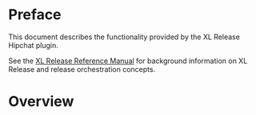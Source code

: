 # Preface #

This document describes the functionality provided by the XL Release Hipchat plugin.

See the [XL Release Reference Manual](https://docs.xebialabs.com/xl-release/4.5.x/reference_manual.html) for background information on XL Release and release orchestration concepts.

# Overview #
